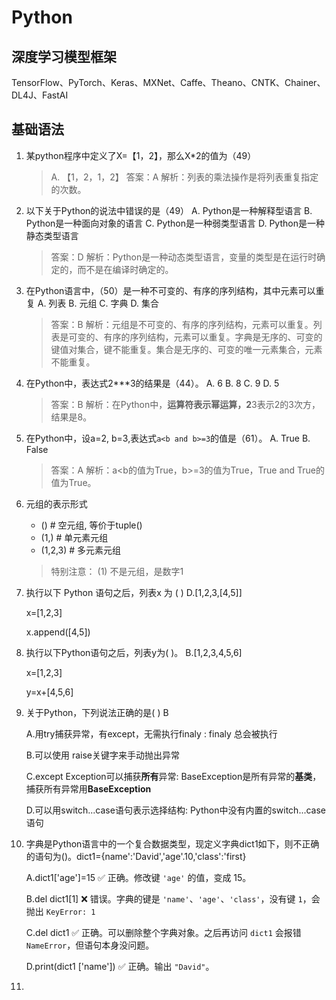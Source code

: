 # Python

## 深度学习模型框架
TensorFlow、PyTorch、Keras、MXNet、Caffe、Theano、CNTK、Chainer、DL4J、FastAI

## 基础语法
1. 某python程序中定义了X=【1，2】，那么X*2的值为（49）
   > A. 【1，2，1，2】
   答案：A
   解析：列表的乘法操作是将列表重复指定的次数。
2. 以下关于Python的说法中错误的是（49）
   A. Python是一种解释型语言
   B. Python是一种面向对象的语言
   C. Python是一种弱类型语言
   D. Python是一种静态类型语言
   
   >答案：D
   解析：Python是一种动态类型语言，变量的类型是在运行时确定的，而不是在编译时确定的。   
3. 在Python语言中，（50）是一种不可变的、有序的序列结构，其中元素可以重复
    A. 列表
    B. 元组
    C. 字典
    D. 集合
    
    >答案：B
    解析：元组是不可变的、有序的序列结构，元素可以重复。列表是可变的、有序的序列结构，元素可以重复。字典是无序的、可变的键值对集合，键不能重复。集合是无序的、可变的唯一元素集合，元素不能重复。
4. 在Python中，表达式2***3的结果是（44）。
    A. 6
    B. 8
    C. 9
    D. 5
    
    >答案：B
    解析：在Python中，**运算符表示幂运算，2**3表示2的3次方，结果是8。
5. 在Python中，设a=2, b=3,表达式`a<b and b>=3`的值是（61）。
    A. True
    B. False
    
    >答案：A
    解析：a<b的值为True，b>=3的值为True，True and True的值为True。
6. 元组的表示形式
    - () # 空元组, 等价于tuple()
    - (1,) # 单元素元组
    - (1,2,3) # 多元素元组
    > 特别注意： (1) 不是元组，是数字1
7. 执行以下 Python 语句之后，列表x 为 ( ) D.[1,2,3,[4,5]]

    x=[1,2,3]

    x.append([4,5])
8. 执行以下Python语句之后，列表y为( )。 B.[1,2,3,4,5,6]

    x=[1,2,3]

    y=x+[4,5,6]
9. 关于Python，下列说法正确的是( ) B 

    A.用try捕获异常，有except，无需执行finaly : finaly 总会被执行

    B.可以使用 raise关键字来手动抛出异常

    C.except Exception可以捕获**所有**异常:  BaseException是所有异常的**基类**，捕获所有异常用**BaseException**

    D.可以用switch...case语句表示选择结构: Python中没有内置的switch...case语句
10. 字典是Python语言中的一个复合数据类型，现定义字典dict1如下，则不正确的语句为()。dict1={name':'David','age'.10,'class':'first}
    

    A.dict1['age']=15 ✅ 正确。修改键 `'age'` 的值，变成 15。

    B.del dict1[1] ❌ 错误。字典的键是 `'name'`、`'age'`、`'class'`，没有键 `1`，会抛出 `KeyError: 1`

    C.del dict1 ✅ 正确。可以删除整个字典对象。之后再访问 `dict1` 会报错 `NameError`，但语句本身没问题。

    D.print(dict1 ['name']) ✅ 正确。输出 `"David"`。
11. 

